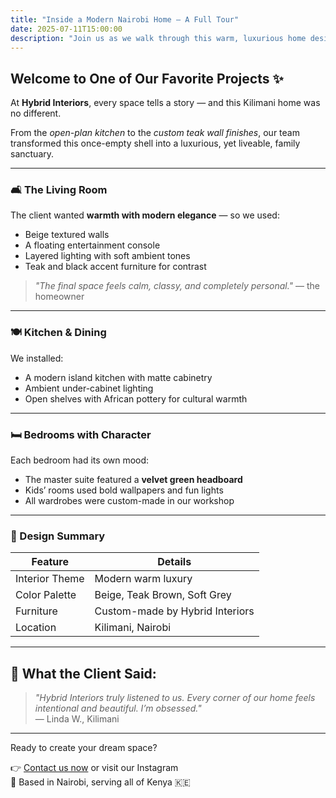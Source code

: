 ```yaml
---
title: "Inside a Modern Nairobi Home — A Full Tour"
date: 2025-07-11T15:00:00
description: "Join us as we walk through this warm, luxurious home design project we completed in Kilimani, Nairobi."
---
```


## Welcome to One of Our Favorite Projects ✨

At **Hybrid Interiors**, every space tells a story — and this Kilimani home was no different.

From the *open-plan kitchen* to the *custom teak wall finishes*, our team transformed this once-empty shell into a luxurious, yet liveable, family sanctuary.

---

### 🛋️ The Living Room

The client wanted **warmth with modern elegance** — so we used:

- Beige textured walls  
- A floating entertainment console  
- Layered lighting with soft ambient tones  
- Teak and black accent furniture for contrast

> _"The final space feels calm, classy, and completely personal."_ — the homeowner

---

### 🍽️ Kitchen & Dining

We installed:
- A modern island kitchen with matte cabinetry
- Ambient under-cabinet lighting
- Open shelves with African pottery for cultural warmth

---

### 🛏️ Bedrooms with Character

Each bedroom had its own mood:
- The master suite featured a **velvet green headboard**
- Kids’ rooms used bold wallpapers and fun lights
- All wardrobes were custom-made in our workshop

---

### 🎨 Design Summary

| Feature              | Details                         |
|---------------------|----------------------------------|
| Interior Theme       | Modern warm luxury              |
| Color Palette        | Beige, Teak Brown, Soft Grey    |
| Furniture            | Custom-made by Hybrid Interiors |
| Location             | Kilimani, Nairobi               |

---

## 💬 What the Client Said:

> _"Hybrid Interiors truly listened to us. Every corner of our home feels intentional and beautiful. I’m obsessed."_  
> — Linda W., Kilimani

---

Ready to create your dream space?

👉 [Contact us now](#contact) or visit our Instagram  
📍 Based in Nairobi, serving all of Kenya 🇰🇪